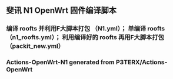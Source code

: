 ## 斐讯 N1 OpenWrt 固件编译脚本
### 编译 roofts 并利用F大脚本打包 （N1.yml）； 单编译 roofts （n1_roofts.yml）； 利用编译好的 roofts 再用F大脚本打包 （packit_new.yml）



### Actions-OpenWrt-N1 generated from P3TERX/Actions-OpenWrt
